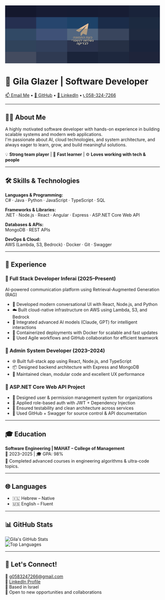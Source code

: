 <!-- Optional animated banner -->
<p align="center">
  <img src="https://github.com/GilaGlazer/GilaGlazer/blob/main/gila_glazer_animated.gif?raw=true" alt="Gila Glazer - Full Stack & AI Developer" />
</p>

# 👋 Gila Glazer | Software Developer

[📫 Email Me](mailto:g0583247266@gmail.com) • [🔗 GitHub](https://github.com/GilaGlazer) • [💼 LinkedIn](https://www.linkedin.com/in/your-linkedin-profile) • [📞 058-324-7266](tel:0583247266)

---

## 👩‍💻 About Me

A highly motivated software developer with hands-on experience in building scalable systems and modern web applications.  
I'm passionate about AI, cloud technologies, and system architecture, and always eager to learn, grow, and build meaningful solutions.

💡 **Strong team player** | 🧠 **Fast learner** | ⚙️ **Loves working with tech & people**

---

## 🛠️ Skills & Technologies

**Languages & Programming:**  
C# · Java · Python · JavaScript · TypeScript · SQL

**Frameworks & Libraries:**  
.NET · Node.js · React · Angular · Express · ASP.NET Core Web API

**Databases & APIs:**  
MongoDB · REST APIs

**DevOps & Cloud:**  
AWS (Lambda, S3, Bedrock) · Docker · Git · Swagger

---

## 💼 Experience

### 🔹 Full Stack Developer Inferai (2025–Present)
AI-powered communication platform using Retrieval-Augmented Generation (RAG)

- 🧠 Developed modern conversational UI with React, Node.js, and Python
- ☁️ Built cloud-native infrastructure on AWS using Lambda, S3, and Bedrock
- 🤖 Integrated advanced AI models (Claude, GPT) for intelligent interactions
- 🔁 Containerized deployments with Docker for scalable and fast updates
- 👥 Used Agile workflows and GitHub collaboration for efficient teamwork

### 🔹 Admin System Developer (2023–2024)

- 🌐 Built full-stack app using React, Node.js, and TypeScript
- 📦 Designed backend architecture with Express and MongoDB
- 🧼 Maintained clean, modular code and excellent UX performance

### 🔹 ASP.NET Core Web API Project

- 🏢 Designed user & permission management system for organizations
- 🔐 Applied role-based auth with JWT + Dependency Injection
- 🧪 Ensured testability and clean architecture across services
- 📄 Used GitHub + Swagger for source control & API documentation

---

## 🎓 Education

**Software Engineering | MAHAT – College of Management**  
📅 2023–2025 | 🎓 GPA: 98%  
🎯 Completed advanced courses in engineering algorithms & ultra-code topics.

---

## 🌐 Languages

- 🇮🇱 Hebrew – Native  
- 🇺🇸 English – Fluent

---

## 📊 GitHub Stats

![Gila's GitHub Stats](https://github-readme-stats.vercel.app/api?username=GilaGlazer&show_icons=true&theme=tokyonight)  
![Top Languages](https://github-readme-stats.vercel.app/api/top-langs/?username=GilaGlazer&layout=compact&theme=tokyonight)

---

## 🚀 Let's Connect!

📧 g0583247266@gmail.com  
💼 [LinkedIn Profile](https://www.linkedin.com/in/your-linkedin-profile)  
📍 Based in Israel  
🤝 Open to new opportunities and collaborations
